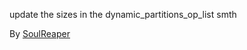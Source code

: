 update the sizes in the dynamic_partitions_op_list smth

By [SoulReaper](https://github.com/soulr344)